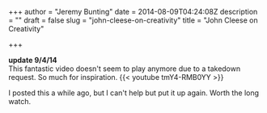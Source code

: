 +++
author = "Jeremy Bunting"
date = 2014-08-09T04:24:08Z
description = ""
draft = false
slug = "john-cleese-on-creativity"
title = "John Cleese on Creativity"

+++

**update 9/4/14**  
This fantastic video doesn't seem to play anymore due to a takedown request. So much for inspiration.
{{< youtube tmY4-RMB0YY >}}

I posted this a while ago, but I can't help but put it up again. Worth the long watch.

